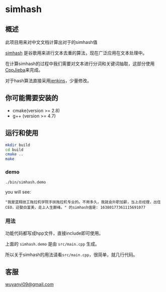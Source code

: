 # simhash  

## 概述

此项目用来对中文文档计算出对于的simhash值

[simhash] 是谷歌用来进行文本去重的算法，现在广泛应用在文本处理中。

在计算simhash的过程中我们需要对文本进行分词和关键词抽取，这部分使用[CppJieba]来完成。

对于hash算法直接采用[jenkins]，少量修改。


## 你可能需要安装的

* cmake(version >= 2.8)
* g++ (version >= 4.7)


## 运行和使用

```sh
mkdir build
cd build
cmake ..
make
```

### demo 

```sh
./bin/simhash.demo
```

you will see:
```
"我是蓝翔技工拖拉机学院手扶拖拉机专业的。不用多久，我就会升职加薪，当上总经理，出任CEO，迎娶白富美，走上人生巅峰。" 的simhash值是: 16380177361115691077
```

### 用法

功能代码都写成hpp文件，直接include即可使用。

上面的 `simhash.demo` 是由 `src/main.cpp` 生成。

所以关于simhash的用法请看`src/main.cpp`，很简单，就几行代码。

## 客服

wuyanyi09@gmail.com


[CppJieba]:https://github.com/aszxqw/cppjieba
[jenkins]:https://github.com/seomoz/simhash-cpp/blob/master/src/hashes/jenkins.h
[simhash]:http://leoncom.org/?p=650607
